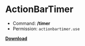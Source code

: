 # ActionBarTimer

- Command: **/timer**
- Permission: `actionbartimer.use`

[**Download**](https://github.com/jonthesquirrel/ActionBarTimer/releases)